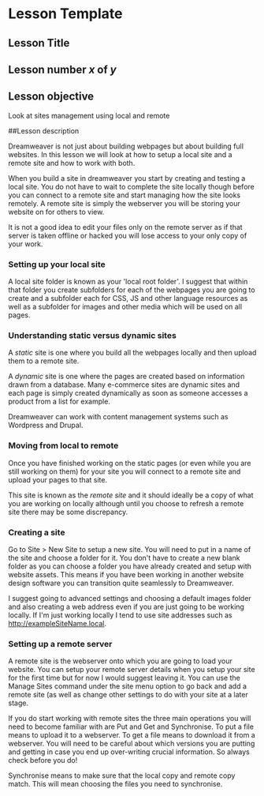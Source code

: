 # Lesson Template

## Lesson Title

## Lesson number *x* of *y*

## Lesson objective

Look at sites management using local and remote

##Lesson description

Dreamweaver is not just about building webpages but about building full websites.  In this lesson we will look at how to setup a local site and a remote site and how to work with both.

When you build a site in dreamweaver you start by creating and testing a local site.  You do not have to wait to complete the site locally though before you can connect to a remote site and start managing how the site looks remotely.  A remote site is simply the webserver you will be storing your website on for others to view.

It is not a good idea to edit your files only on the remote server as if that server is taken offline or hacked you will lose access to your only copy of your work.

### Setting up your local site

A local site folder is known as your 'local root folder'.  I suggest that within that folder you create subfolders for each of the webpages you are going to create and a subfolder each for CSS, JS and other language resources as well as a subfolder for images and other media which will be used on all pages.

### Understanding static versus dynamic sites

A *static* site is one where you build all the webpages locally and then upload them to a remote site.

A *dynamic* site is one where the pages are created based on information drawn from a database.  Many e-commerce sites are dynamic sites and each page is simply created dynamically as soon as someone accesses a product from a list for example.

Dreamweaver can work with content management systems such as Wordpress and Drupal.

### Moving from local to remote

Once you have finished working on the static pages (or even while you are still working on them) for your site you will connect to a remote site and upload your pages to that site.

This site is known as the *remote site* and it should ideally be a copy of what you are working on locally although until you choose to refresh a remote site there may be some discrepancy.

### Creating a site

Go to Site > New Site to setup a new site.  You will need to put in a name of the site and choose a folder for it.  You don't have to create a new blank folder as you can choose a folder you have already created and setup with website assets.  This means if you have been working in another website design software you can transition quite seamlessly to Dreamweaver.

I suggest going to advanced settings and choosing a default images folder and also creating a web address even if you are just going to be working locally. If I'm just working locally I tend to use site addresses such as http://exampleSiteName.local.

### Setting up a remote server

A remote site is the webserver onto which you are going to load your website.  You can setup your remote server details when you setup your site for the first time but for now I would suggest leaving it.  You can use the Manage Sites command under the site menu option to go back and add a remote site (as well as change other settings to do with your site at a later stage.

If you do start working with remote sites the three main operations you will need to become familiar with are Put and Get and Synchronise.  To put a file means to upload it to a webserver.  To get a file means to download it from a webserver.  You will need to be careful about which versions you are putting and getting in case you end up over-writing crucial information.  So always check before you do!

Synchronise means to make sure that the local copy and remote copy match.  This will mean choosing the files you need to synchronise.



